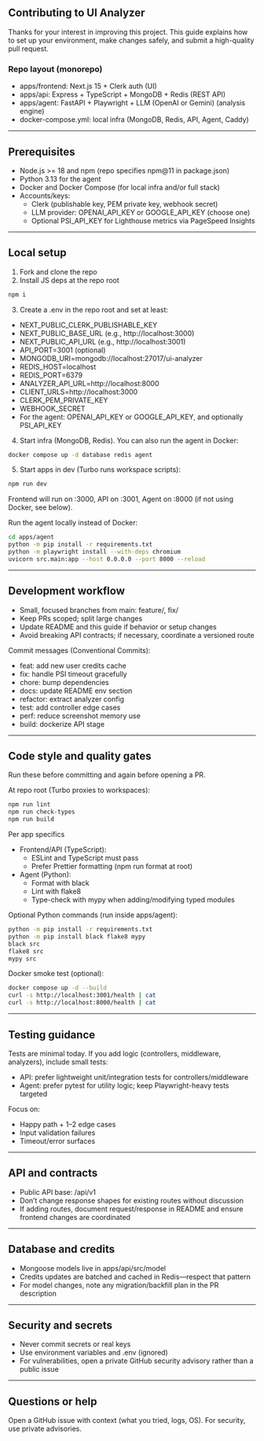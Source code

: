 ## Contributing to UI Analyzer

Thanks for your interest in improving this project. This guide explains how to set up your environment, make changes safely, and submit a high-quality pull request.

### Repo layout (monorepo)
- apps/frontend: Next.js 15 + Clerk auth (UI)
- apps/api: Express + TypeScript + MongoDB + Redis (REST API)
- apps/agent: FastAPI + Playwright + LLM (OpenAI or Gemini) (analysis engine)
- docker-compose.yml: local infra (MongoDB, Redis, API, Agent, Caddy)

---

## Prerequisites
- Node.js >= 18 and npm (repo specifies npm@11 in package.json)
- Python 3.13 for the agent
- Docker and Docker Compose (for local infra and/or full stack)
- Accounts/keys:
	- Clerk (publishable key, PEM private key, webhook secret)
	- LLM provider: OPENAI_API_KEY or GOOGLE_API_KEY (choose one)
	- Optional PSI_API_KEY for Lighthouse metrics via PageSpeed Insights

---

## Local setup
1) Fork and clone the repo
2) Install JS deps at the repo root
```bash
npm i
```
3) Create a .env in the repo root and set at least:
- NEXT_PUBLIC_CLERK_PUBLISHABLE_KEY
- NEXT_PUBLIC_BASE_URL (e.g., http://localhost:3000)
- NEXT_PUBLIC_API_URL (e.g., http://localhost:3001)
- API_PORT=3001 (optional)
- MONGODB_URI=mongodb://localhost:27017/ui-analyzer
- REDIS_HOST=localhost
- REDIS_PORT=6379
- ANALYZER_API_URL=http://localhost:8000
- CLIENT_URLS=http://localhost:3000
- CLERK_PEM_PRIVATE_KEY
- WEBHOOK_SECRET
- For the agent: OPENAI_API_KEY or GOOGLE_API_KEY, and optionally PSI_API_KEY

4) Start infra (MongoDB, Redis). You can also run the agent in Docker:
```bash
docker compose up -d database redis agent
```

5) Start apps in dev (Turbo runs workspace scripts):
```bash
npm run dev
```

Frontend will run on :3000, API on :3001, Agent on :8000 (if not using Docker, see below).

Run the agent locally instead of Docker:
```bash
cd apps/agent
python -m pip install -r requirements.txt
python -m playwright install --with-deps chromium
uvicorn src.main:app --host 0.0.0.0 --port 8000 --reload
```

---

## Development workflow
- Small, focused branches from main: feature/<short-name>, fix/<short-name>
- Keep PRs scoped; split large changes
- Update README and this guide if behavior or setup changes
- Avoid breaking API contracts; if necessary, coordinate a versioned route

Commit messages (Conventional Commits):
- feat: add new user credits cache
- fix: handle PSI timeout gracefully
- chore: bump dependencies
- docs: update README env section
- refactor: extract analyzer config
- test: add controller edge cases
- perf: reduce screenshot memory use
- build: dockerize API stage

---

## Code style and quality gates
Run these before committing and again before opening a PR.

At repo root (Turbo proxies to workspaces):
```bash
npm run lint
npm run check-types
npm run build
```

Per app specifics
- Frontend/API (TypeScript):
	- ESLint and TypeScript must pass
	- Prefer Prettier formatting (npm run format at root)
- Agent (Python):
	- Format with black
	- Lint with flake8
	- Type-check with mypy when adding/modifying typed modules

Optional Python commands (run inside apps/agent):
```bash
python -m pip install -r requirements.txt
python -m pip install black flake8 mypy
black src
flake8 src
mypy src
```

Docker smoke test (optional):
```bash
docker compose up -d --build
curl -s http://localhost:3001/health | cat
curl -s http://localhost:8000/health | cat
```

---

## Testing guidance
Tests are minimal today. If you add logic (controllers, middleware, analyzers), include small tests:
- API: prefer lightweight unit/integration tests for controllers/middleware
- Agent: prefer pytest for utility logic; keep Playwright-heavy tests targeted

Focus on:
- Happy path + 1–2 edge cases
- Input validation failures
- Timeout/error surfaces

---

## API and contracts
- Public API base: /api/v1
- Don’t change response shapes for existing routes without discussion
- If adding routes, document request/response in README and ensure frontend changes are coordinated

---

## Database and credits
- Mongoose models live in apps/api/src/model
- Credits updates are batched and cached in Redis—respect that pattern
- For model changes, note any migration/backfill plan in the PR description

---

## Security and secrets
- Never commit secrets or real keys
- Use environment variables and .env (ignored)
- For vulnerabilities, open a private GitHub security advisory rather than a public issue

---

## Questions or help
Open a GitHub issue with context (what you tried, logs, OS). For security, use private advisories.

